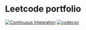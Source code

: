 # Leetcode portfolio
[![Continuous Integration](https://github.com/serhioli/leetcode/actions/workflows/ci.yml/badge.svg?branch=main&event=push)](https://github.com/serhioli/leetcode/actions/workflows/ci.yml)
[![codecov](https://codecov.io/gh/serhioli/leetcode/branch/main/graph/badge.svg?token=VIY8WWVHF6)](https://codecov.io/gh/serhioli/leetcode)
